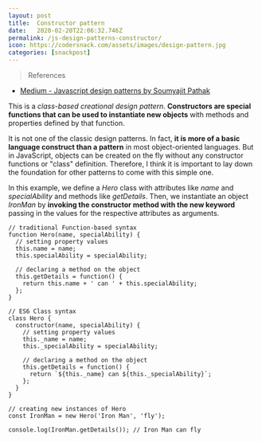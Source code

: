 ```yaml
---
layout: post
title:  Constructor pattern
date:   2020-02-20T22:06:32.746Z
permalink: /js-design-patterns-constructor/
icon: https://codersnack.com/assets/images/design-pattern.jpg
categories: [snackpost]
---
```


> References

- [Medium - Javascript design patterns by Soumyajit Pathak](https://medium.com/better-programming/javascript-design-patterns-25f0faaaa15)


This is a *class-based creational design pattern*. **Constructors are special functions that can be used to instantiate new objects** with methods and properties defined by that function.

It is not one of the classic design patterns. In fact, **it is more of a basic language construct than a pattern** in most object-oriented languages. But in JavaScript, objects can be created on the fly without any constructor functions or "class" definition. Therefore, I think it is important to lay down the foundation for other patterns to come with this simple one.

In this example, we define a *Hero* class with attributes like *name* and *specialAbility* and methods like *getDetails*. Then, we instantiate an object *IronMan* by **invoking the constructor method with the new keyword** passing in the values for the respective attributes as arguments.

```
// traditional Function-based syntax
function Hero(name, specialAbility) {
  // setting property values
  this.name = name;
  this.specialAbility = specialAbility;

  // declaring a method on the object
  this.getDetails = function() {
    return this.name + ' can ' + this.specialAbility;
  };
}

// ES6 Class syntax
class Hero {
  constructor(name, specialAbility) {
    // setting property values
    this._name = name;
    this._specialAbility = specialAbility;

    // declaring a method on the object
    this.getDetails = function() {
      return `${this._name} can ${this._specialAbility}`;
    };
  }
}

// creating new instances of Hero
const IronMan = new Hero('Iron Man', 'fly');

console.log(IronMan.getDetails()); // Iron Man can fly
```